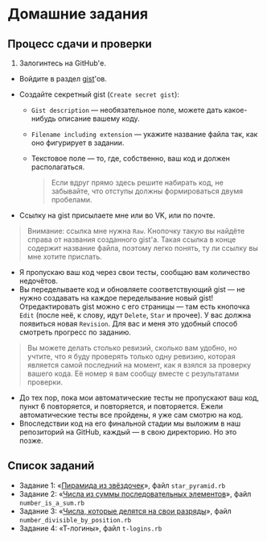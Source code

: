 # Домашние задания

## Процесс сдачи и проверки

1. Залогинтесь на GitHub'е.
* Войдите в раздел [gist](https://gist.github.com/)'ов.
* Создайте секретный gist (`Create secret gist`):
  * `Gist description` — необязательное поле, можете дать какое-нибудь описание вашему коду.
  * `Filename including extension` — укажите название файла так, как оно фигурирует в задании.
  * Текстовое поле — то, где, собственно, ваш код и должен располагаться.
  
    > Если вдруг прямо здесь решите набирать код, не забывайте, что отступы должны формироваться двумя пробелами.

* Ссылку на gist присылаете мне или во VK, или по почте.
> Внимание: ссылка мне нужна `Raw`. Кнопочку такую вы найдёте справа от названия созданного gist'а. Такая ссылка в конце содержит название файла, поэтому легко понять, ту ли ссылку вы мне хотите прислать.

* Я пропускаю ваш код через свои тесты, сообщаю вам количество недочётов.
* Вы переделываете код и обновляете соответствующий gist — не нужно создавать на каждое переделывание новый gist! Отредактировать gist можно с его страницы — там есть кнопочка `Edit` (после неё, к слову, идут `Delete`, `Star` и прочее). У вас должна появиться новая `Revision`. Для вас и меня это удобный способ смотреть прогресс по заданию.
> Вы можете делать столько ревизий, сколько вам удобно, но учтите, что я буду проверять только одну ревизию, которая является самой последний на момент, как я взялся за проверку вашего кода. Её номер я вам сообщу вместе с результатами проверки.

* До тех пор, пока мои автоматические тесты не пропускают ваш код, пункт 6 повторяется, и повторяется, и повторяется. Ежели автоматические тесты все пройдены, я уже сам смотрю на код.
* Впоследствии код на его финальной стадии мы выложим в наш репозиторий на GitHub, каждый — в свою директорию. Но это позже.

## Список заданий

* Задание 1: «[Пирамида из звёздочек](star_pyramid.md)», файл `star_pyramid.rb`
* Задание 2: «[Числа из суммы последовательных элементов](number_is_a_sum.md)», файл `number_is_a_sum.rb`
* Задание 3: «[Числа, которые делятся на свои разряды](number_divisible_by_position.md)», файл `number_divisible_by_position.rb`
* Задание 4: «Т-логины», файл `t-logins.rb`
